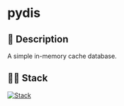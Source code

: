 # pydis

## 📃 Description
A simple in-memory cache database.

## 👨‍💻 Stack 
[![Stack](https://skillicons.dev/icons?i=python)](https://skillicons.dev)
